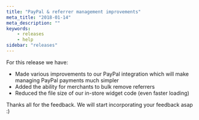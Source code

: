 ```yaml
---
title: "PayPal & referrer management improvements"
meta_title: "2018-01-14"
meta_description: ""
keywords:
    - releases
    - help
sidebar: "releases"
---
```


For this release we have:

*   Made various improvements to our PayPal integration which will make managing PayPal payments much simpler
*   Added the ability for merchants to bulk remove referrers
*   Reduced the file size of our in-store widget code (even faster loading)

Thanks all for the feedback. We will start incorporating your feedback asap :)